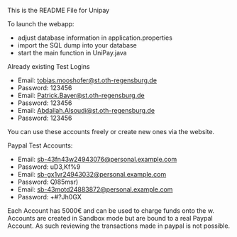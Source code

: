 This is the README File for Unipay

To launch the webapp:
- adjust database information in application.properties
- import the SQL dump into your database
- start the main function in UniPay.java

Already existing Test Logins
- Email: tobias.mooshofer@st.oth-regensburg.de
- Password: 123456
- Email: Patrick.Bayer@st.oth-regensburg.de
- Password: 123456
- Email: Abdallah.Alsoudi@st.oth-regensburg.de
- Password: 123456

You can use these accounts freely or create new ones via the website.

Paypal Test Accounts:
- Email: sb-43fn43w24943076@personal.example.com
- Password: uD3,Kf%9
- Email: sb-gx1vr24943032@personal.example.com
- Password: Q)85msr)
- Email: sb-43motd24883872@personal.example.com
- Password: +#?Jh0GX

Each Account has 5000€ and can be used to charge funds onto the w.
Accounts are created in Sandbox mode but are bound to a real Paypal Account.
As such reviewing the transactions made in paypal is not possible.